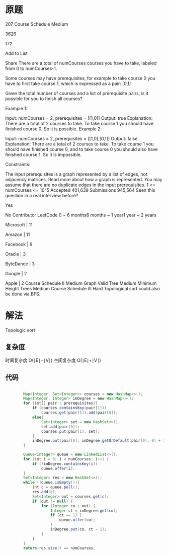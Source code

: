 
# 原题

207 Course Schedule
Medium

3626

172

Add to List

Share
There are a total of numCourses courses you have to take, labeled from 0 to numCourses-1.

Some courses may have prerequisites, for example to take course 0 you have to first take course 1, which is expressed as a pair: [0,1]

Given the total number of courses and a list of prerequisite pairs, is it possible for you to finish all courses?

 

Example 1:

Input: numCourses = 2, prerequisites = [[1,0]]
Output: true
Explanation: There are a total of 2 courses to take. 
             To take course 1 you should have finished course 0. So it is possible.
Example 2:

Input: numCourses = 2, prerequisites = [[1,0],[0,1]]
Output: false
Explanation: There are a total of 2 courses to take. 
             To take course 1 you should have finished course 0, and to take course 0 you should
             also have finished course 1. So it is impossible.
 

Constraints:

The input prerequisites is a graph represented by a list of edges, not adjacency matrices. Read more about how a graph is represented.
You may assume that there are no duplicate edges in the input prerequisites.
1 <= numCourses <= 10^5
Accepted
401,639
Submissions
945,564
Seen this question in a real interview before?

Yes

No
Contributor
LeetCode
0 ~ 6 months6 months ~ 1 year1 year ~ 2 years

Microsoft
|
11

Amazon
|
11

Facebook
|
9

Oracle
|
3

ByteDance
|
3

Google
|
2

Apple
|
2
Course Schedule II
Medium
Graph Valid Tree
Medium
Minimum Height Trees
Medium
Course Schedule III
Hard
Topological sort could also be done via BFS.


# 解法

Topologic sort 



## 复杂度
时间复杂度 O(∣E∣+∣V∣)
空间复杂度 O(∣E∣+∣V∣)


## 代码
```Java

        Map<Integer, Set<Integer>> courses = new HashMap<>();
        Map<Integer, Integer> inDegree = new HashMap<>();
        for (int[] pair : prerequisites){
            if (courses.containsKey(pair[1]))
                courses.get(pair[1]).add(pair[0]);
            else{
                Set<Integer> set = new HashSet<>();
                set.add(pair[0]);
                courses.put(pair[1], set);
            }
            inDegree.put(pair[0], inDegree.getOrDefault(pair[0], 0) + 1);
        }

        Queue<Integer> queue = new LinkedList<>();
        for (int i = 0; i < numCourses; i++) {
            if (!inDegree.containsKey(i))
                queue.offer(i);
        }
        Set<Integer> res = new HashSet<>();
        while (!queue.isEmpty()){
            int c = queue.poll();
            res.add(c);
            Set<Integer> out = courses.get(c);
            if (out != null) {
                for (Integer co : out) {
                    Integer ct = inDegree.get(co);
                    if (ct == 1) {
                        queue.offer(co);
                    }
                    inDegree.put(co, ct - 1);
                }
            }
        }
        return res.size() == numCourses;

```
